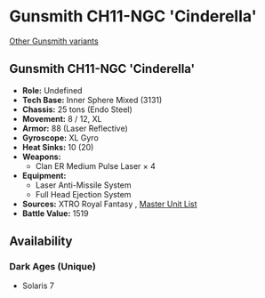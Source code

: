 # Gunsmith CH11-NGC 'Cinderella' 

[Other Gunsmith variants](../gunsmith.md) 

## Gunsmith CH11-NGC 'Cinderella' 

- **Role:** Undefined 
- **Tech Base:** Inner Sphere Mixed (3131) 
- **Chassis:** 25 tons (Endo Steel) 
- **Movement:** 8 / 12, XL 
- **Armor:** 88 (Laser Reflective) 
- **Gyroscope:** XL Gyro 
- **Heat Sinks:** 10 (20) 
- **Weapons:** 
  - Clan ER Medium Pulse Laser × 4 
- **Equipment:** 
  - Laser Anti-Missile System 
  - Full Head Ejection System 
- **Sources:** XTRO Royal Fantasy , [Master Unit List](http://masterunitlist.info/Unit/Details/8367/gunsmith-ch11-ngc-cinderella) 
- **Battle Value:** 1519 

## Availability 

### Dark Ages (Unique) 

- Solaris 7 

